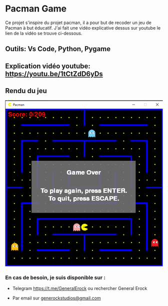 # Pacman Game

Ce projet s'inspire du projet pacman, il a pour but de recoder un jeu de Pacman à but éducatif.
J'ai fait une vidéo explicative dessus sur youtube le lien de la vidéo se trouve ci-dessous.

## Outils: Vs Code, Python, Pygame
## Explication vidéo youtube: https://youtu.be/1tCtZdD6yDs 
## Rendu du jeu

![This is an image](/images/pacmantry.png)

### En cas de besoin, je suis disponible sur :
- Telegram https://t.me/GeneralErock ou rechercher General Erock

- Par email sur generockstudios@gmail.com